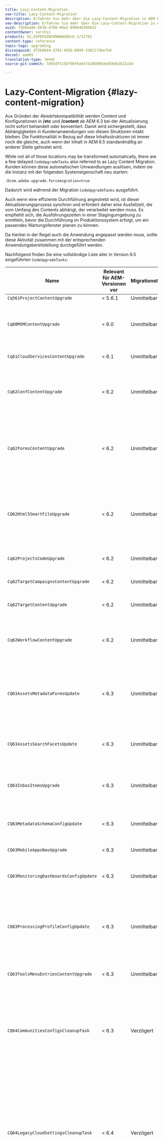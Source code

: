 ```yaml
---
title: Lazy-Content-Migration
seo-title: Lazy-Content-Migration
description: Erfahren Sie mehr über die Lazy-Content-Migration in AEM 6.4.
seo-description: Erfahren Sie mehr über die Lazy-Content-Migration in AEM 6.4.
uuid: f5b0aa84-5638-4708-9da2-89964d394632
contentOwner: sarchiz
products: SG_EXPERIENCEMANAGER/6.5/SITES
content-type: reference
topic-tags: upgrading
discoiquuid: d72b8844-d782-4b5b-8999-338217dbefb9
docset: aem65
translation-type: tm+mt
source-git-commit: 7d93df515bf98f0a947428b8093e059d63b21a34

---
```



# Lazy-Content-Migration {#lazy-content-migration}

Aus Gründen der Abwärtskompatibilität werden Content und Konfigurationen in **/etc** und **/content** ab AEM 6.3 bei der Aktualisierung nicht sofort behandelt oder konvertiert. Damit wird sichergestellt, dass Abhängigkeiten in Kundenanwendungen von diesen Strukturen intakt bleiben. Die Funktionalität in Bezug auf diese Inhaltsstrukturen ist immer noch die gleiche, auch wenn der Inhalt in AEM 6.5 standardmäßig an anderer Stelle gehostet wird.

While not all of those locations may be transformed automatically, there are a few delayed `CodeUpgradeTasks` also referred to as Lazy Content Migration. Kunden können diese automatischen Umwandlungen auslösen, indem sie die Instanz mit der folgenden Systemeigenschaft neu starten:

```shell
-Dcom.adobe.upgrade.forcemigration=true
```

Dadurch wird während der Migration `CodeUpgradeTasks` ausgeführt.

Auch wenn eine effiziente Durchführung angestrebt wird, ist dieser Aktualisierungsprozess synchron und erfordert daher eine Ausfallzeit, die vom Umfang des Contents abhängt, der verarbeitet werden muss. Es empfiehlt sich, die Ausführungszeiten in einer Stagingumgebung zu ermitteln, bevor die Durchführung im Produktionssystem erfolgt, um ein passendes Wartungsfenster planen zu können.

Da hierbei in der Regel auch die Anwendung angepasst werden muss, sollte diese Aktivität zusammen mit der entsprechenden Anwendungsbereitstellung durchgeführt werden.

Nachfolgend finden Sie eine vollständige Liste aller in Version 6.5 eingeführten `CodeUpgradeTasks`:

| **Name** | **Relevant** **für AEM-Versionen vor**  | **Migrationstyp******  | **Details** |
|---|---|---|---|
| `Cq561ProjectContentUpgrade` | &lt; 5.6.1 | Unmittelbar |  |
| `Cq60MSMContentUpgrade` | &lt; 6.0 | Unmittelbar | Ermittelt alle `LiveRelationShips` aus `VersionStorage`, die gelöscht wurden, und fügt die Ausschlusseigenschaft zum übergeordneten Element hinzu. |
| `Cq61CloudServicesContentUpgrade` | &lt; 6.1 | Unmittelbar | Strukturiert Cloudservices für ein standardmäßig sicheres Setup um. |
| `Cq62ConfContentUpgrade` | &lt; 6.2 | Unmittelbar | Entfernt auf Eigenschaften basierende Verknüpfungen von **/content** mit **/conf** (wird durch den OSGi-Mechanismus ersetzt), generiert die entsprechende OSGi-Konfiguration. |
| `Cq62FormsContentUpgrade` | &lt; 6.2 | Unmittelbar | Aufgrund der merge_preserve-Behandlung überschreibt die Ablehnungsregel für die standardmäßige Sicherheit vorhandene Berechtigungen, die bei der Aktualisierung neu angeordnet werden müssen. |
| `CQ62Html5SmartFileUpgrade` | &lt; 6.2 | Unmittelbar | Ermittelt Komponenten, die das Html5SmartFile-Widget verwenden, sucht nach der Verwendung der Komponenten im Inhalt und strukturiert die Persistenz neu, indem die Binärdatei um eine Ebene nach unten verschoben und nicht auf Komponentenebene gespeichert wird. |
| `Cq62ProjectsCodeUpgrade` | &lt; 6.2 | Unmittelbar | Verschiebt alte Projekte aus **/etc/projects** in **/content/projects**  |
| `Cq62TargetCampaignsContentUpgrade` | &lt; 6.2 | Unmittelbar | Erstellt eine Containerebene in der Hierarchie (Bereiche) und passt Verweise an. |
| `Cq62TargetContentUpgrade` | &lt; 6.2 | Unmittelbar | Legt feste Speicherortnamen für Zielkomponenten fest. |
| `Cq62WorkflowContentUpgrade` | &lt; 6.2 | Unmittelbar | Komplexe Umwandlung von Strukturen, Instanzen, Benachrichtigungen von Workflow-Modellen vor 6.2 und anschließendes erneutes Zusammenführen vom Sicherungsordner aus **/var/backup**  |
| `CQ63AssetsMetadataFormsUpdate` | &lt; 6.3 | Unmittelbar | Verschiebt Assets, benutzerdefinierte Metadaten-Schemata und Verarbeitungsprofile aus **/apps** in **/conf** und überführt das Metadatenschema und Metadatenprofilformulare von coral2 in coral3. |
| `CQ63AssetsSearchFacetsUpdate` | &lt; 6.3 | Unmittelbar | Verschiebt Assets und benutzerdefinierte Suchfacetten aus **/apps** in **/conf** und überführt das Metadatenschema und Metadatenprofilformulare von coral2 in coral3. |
| `CQ63InboxItemsUpgrade` | &lt; 6.3 | Unmittelbar | Aktualisiert InboxItems für die Sortierung von Posteingangselementen (Anpassen der Metadaten für eine effiziente Sortierung). |
| `CQ63MetadataSchemaConfigUpdate` | &lt; 6.3 | Unmittelbar | Passt die metadataSchema-Eigenschaft für Ordner an, indem relative Pfade zu **/conf** statt zu **/apps** führen. |
| `CQ63MobileAppsNavUpgrade` | &lt; 6.3 | Unmittelbar | Anpassen der Navigationsstruktur. |
| `CQ63MonitoringDashboardsConfigUpdate` | &lt; 6.3 | Unmittelbar | Verschiebt benutzerdefinierte Konfigurationen für die Überwachungs-Dashboards von **/libs** und **/apps**.  |
| `CQ63ProcessingProfileConfigUpdate` | &lt; 6.3 | Unmittelbar | Passt die processingProfile-Eigenschaft (wurde bis 6.1 verwendet) in Assets an die ab 6.3 verwendete Struktur an. Passt außerdem die relativen Pfade des Profils an, die zu **/conf** statt zu **/apps** führen. |
| `CQ63ToolsMenuEntriesContentUpgrade` | &lt; 6.3 | Unmittelbar | Aktualisierungsaufgabe, die bei einem Upgrade veraltete Menüeinträge aus CRXDE Lite und der Web-Konsole entfernt. |
| `CQ64CommunitiesConfigsCleanupTask` | &lt; 6.3 | Verzögert | Verschiebt SRP-Cloudkonfigurationen, Community-Schlagwortkonfigurationen, bereinigt **/etc/social** und **/etc/enablement** (alle Verweise und Daten müssen angepasst werden, wenn die Lazy-Migration ausgeführt wird – es dürfen keine Anwendungsteile weiterhin von dieser Struktur abhängig sein). |
| `CQ64LegacyCloudSettingsCleanupTask` | &lt; 6.4 | Verzögert | Bereinigt **/etc/cloudsettings** (enthält die ContextHub-Konfiguration). Die Konfiguration wird beim ersten Zugriff automatisch migriert. Für den Fall, dass die Lazy-Content-Migration zusammen mit der Aktualisierung gestartet wird, muss vor der Aktualisierung der Inhalt in **/etc/cloudsettings** über ein Paket gesichert und dann erneut installiert werden, damit die implizite Umwandlung stattfindet und das Paket nach Abschluss deinstalliert wird. |
| `CQ64UsersTitleFixTask` | &lt; 6.4 | Verzögert | Passt die alte Titelstruktur an den Titel im Benutzerprofilknoten an. |
| `CQ64CommerceMigrationTask` | &lt; 6.4 | Verzögert | Migrieren Sie Commerce-Inhalte von **/etc/commerce** zu **/var/commerce**. Während der Migration werden Inhalte verschoben und Verweise auf verschobene Inhalte aktualisiert, um den neuen Speicherort widerzuspiegeln. |
| `CQ65DMMigrationTask` | &lt; 6.5 | Verzögert | Migrieren älterer Katalogeinstellungen und Einstellungen für dynamische Medien-Cloud-Services von **/etc** zu **/conf** |
| `CQ65LegacyClientlibsCleanupTask` | &lt; 6.5 | Verzögert | Bereinigen älterer clientlibs unter **/etc/clientlibs** |
